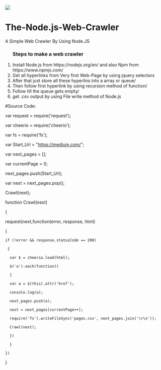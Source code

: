 ![](http://prowebscraping.com/wp-content/uploads/2015/10/web-scraping-vs-web-crawling.png)
# The-Node.js-Web-Crawler
A Simple Web Crawler By Using Node.JS

<ol>
  <h3>Steps to make a web crawler</h3>  
  <li>Install Node.js from  https://nodejs.org/en/  and also Npm from https://www.npmjs.com/</li>
  <li>Get all hyperlinks from Very first Web-Page by using jquery selectors</li>
  <li>After that just store all these hyperlins into a array or queue/</li>
  <li>Then follow first hyperlink by using recursion method of function/</li>
  <li>Follow till the queue gets empty/</li>
  <li>get .csv output by using File write method of Node.js</li>
</ol>

#Source Code:

var request = require('request');

var cheerio = require('cheerio');

var fs = require('fs');

var Start_Url = "https://medium.com/";

var next_pages = [];

var currentPage = 0;

next_pages.push(Start_Url);

var next = next_pages.pop();

Crawl(next);

function Crawl(next)

{	

  request(next,function(error, response, html)
  
  {
  
    if (!error && response.statusCode == 200) 
     
     {
     	
      var $ = cheerio.load(html);
	
      $('a').each(function()
	    
      {
	    
      var a = $(this).attr('href');
	    
      console.log(a);
	    
      next_pages.push(a);
	    
      next = next_pages[currentPage++];
	    
      require('fs').writeFileSync('pages.csv', next_pages.join('\r\n'));
	    
      Crawl(next);
	    
      })
      
      }
    
    })			
  
  }

















































